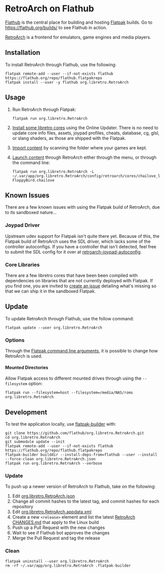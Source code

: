 # RetroArch on Flathub

[Flathub](https://flathub.org/) is the central place for building and hosting [Flatpak](http://flatpak.org/) builds. Go to https://flathub.org/builds/ to see Flathub in action.

[RetroArch](http://retroarch.com) is a frontend for emulators, game engines and media players.

## Installation

To install RetroArch through Flathub, use the following:
```
flatpak remote-add --user --if-not-exists flathub https://flathub.org/repo/flathub.flatpakrepo
flatpak install --user -y flathub org.libretro.RetroArch
```

## Usage

1. Run RetroArch through Flatpak:
    ```
    flatpak run org.libretro.RetroArch
    ```

2. [Install some libretro cores](https://docs.libretro.com/guides/download-cores/) using the Online Updater. There is no need to update core info files, assets, joypad profiles, cheats, database, cg, glsl, or slang shaders, as those are shipped with the Flatpak.

3. [Import content](https://docs.libretro.com/guides/import-content/) by scanning the folder where your games are kept.

4. [Launch content](https://docs.libretro.com/guides/launch-content/) through RetroArch either through the menu, or through the command line:
    ```
    flatpak run org.libretro.RetroArch -L ~/.var/app/org.libretro.RetroArch/config/retroarch/cores/chailove_libretro.so FloppyBird.chailove
    ```

## Known Issues

There are a few known issues with using the Flatpak build of RetroArch, due to its sandboxed nature...

### Joypad Driver

Upstream udev support for Flatpak isn't quite there yet. Because of this, the Flatpak build of RetroArch uses the SDL driver, which lacks some of the controller autoconfigs. If you have a controller that isn't detected, feel free to submit the SDL config for it over at [retroarch-joypad-autoconfig](https://github.com/libretro/retroarch-joypad-autoconfig).

### Core Libraries

There are a few libretro cores that have been been compiled with dependencies on libraries that are not currently deployed with Flatpak. If you find one, you are invited to [create an issue](https://github.com/flathub/org.libretro.RetroArch/issues) detailing what's missing so that we can ship it in the sandboxed Flatpak.

## Update

To update RetroArch through Flathub, use the follow command:
```
flatpak update --user org.libretro.RetroArch
```

### Options

Through the [Flatpak command line arguments](http://flatpak.org/flatpak/flatpak-docs.html), it is possible to change how RetroArch is used.

#### Mounted Directories

Allow Flatpak access to different mounted drives through using the `--filesystem` option:
```
flatpak run --filesystem=host --filesystem=/media/NAS/roms org.libretro.RetroArch
```

## Development

To test the application locally, use [flatpak-builder](http://docs.flatpak.org/en/latest/flatpak-builder.html) with:

```
git clone https://github.com/flathub/org.libretro.RetroArch.git
cd org.libretro.RetroArch
git submodule update --init
flatpak remote-add --user --if-not-exists flathub https://flathub.org/repo/flathub.flatpakrepo
flatpak-builder builddir --install-deps-from=flathub --user --install --force-clean org.libretro.RetroArch.json
flatpak run org.libretro.RetroArch --verbose
```

### Update

To push up a newer version of RetroArch to Flathub, take on the following:

1. Edit [org.libretro.RetroArch.json](https://github.com/flathub/org.libretro.RetroArch/blob/master/org.libretro.RetroArch.json)
2. Change all commit hashes to the latest tag, and commit hashes for each repository
3. Edit [org.libretro.RetroArch.appdata.xml](https://github.com/flathub/org.libretro.RetroArch/blob/master/org.libretro.RetroArch.appdata.xml)
4. Create a new `<release>` element and list the latest [RetroArch CHANGES.md](https://github.com/libretro/RetroArch/blob/master/CHANGES.md) that apply to the Linux build
5. Push up a Pull Request with the new changes
6. Wait to see if Flathub bot approves the changes
7. Merge the Pull Request and tag the release

### Clean

```
flatpak uninstall --user org.libretro.RetroArch
rm -rf ~/.var/app/org.libretro.RetroArch .flatpak-builder
```
